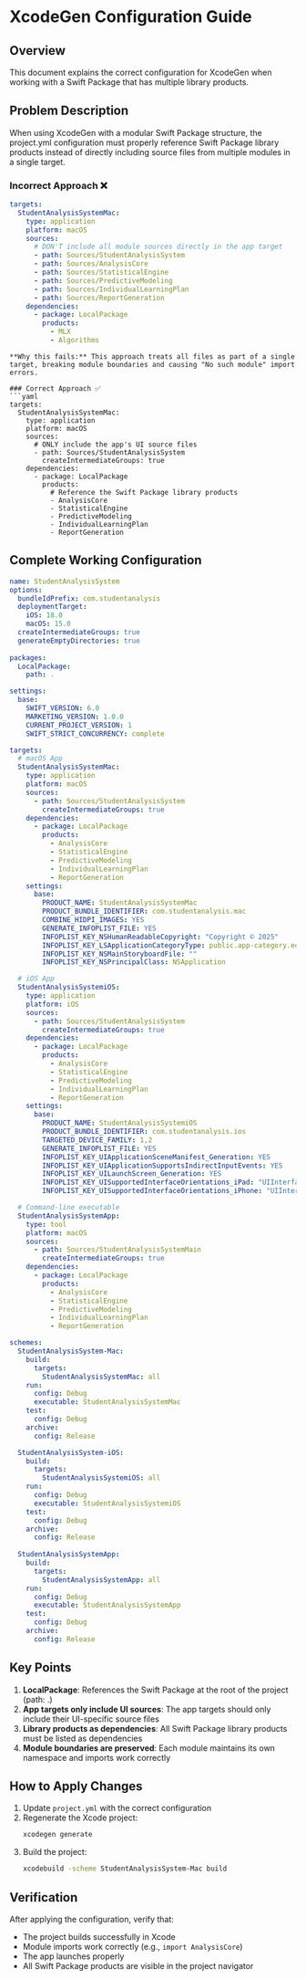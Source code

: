 # XcodeGen Configuration Guide

## Overview
This document explains the correct configuration for XcodeGen when working with a Swift Package that has multiple library products.

## Problem Description
When using XcodeGen with a modular Swift Package structure, the project.yml configuration must properly reference Swift Package library products instead of directly including source files from multiple modules in a single target.

### Incorrect Approach ❌
```yaml
targets:
  StudentAnalysisSystemMac:
    type: application
    platform: macOS
    sources:
      # DON'T include all module sources directly in the app target
      - path: Sources/StudentAnalysisSystem
      - path: Sources/AnalysisCore
      - path: Sources/StatisticalEngine
      - path: Sources/PredictiveModeling
      - path: Sources/IndividualLearningPlan
      - path: Sources/ReportGeneration
    dependencies:
      - package: LocalPackage
        products:
          - MLX
          - Algorithms
```
```
**Why this fails:** This approach treats all files as part of a single target, breaking module boundaries and causing "No such module" import errors.

### Correct Approach ✅
```yaml
targets:
  StudentAnalysisSystemMac:
    type: application
    platform: macOS
    sources:
      # ONLY include the app's UI source files
      - path: Sources/StudentAnalysisSystem
        createIntermediateGroups: true
    dependencies:
      - package: LocalPackage
        products:
          # Reference the Swift Package library products
          - AnalysisCore
          - StatisticalEngine
          - PredictiveModeling
          - IndividualLearningPlan
          - ReportGeneration
```

## Complete Working Configuration

```yaml
name: StudentAnalysisSystem
options:
  bundleIdPrefix: com.studentanalysis
  deploymentTarget:
    iOS: 18.0
    macOS: 15.0
  createIntermediateGroups: true
  generateEmptyDirectories: true
  
packages:
  LocalPackage:
    path: .

settings:
  base:
    SWIFT_VERSION: 6.0
    MARKETING_VERSION: 1.0.0
    CURRENT_PROJECT_VERSION: 1
    SWIFT_STRICT_CONCURRENCY: complete

targets:
  # macOS App
  StudentAnalysisSystemMac:
    type: application
    platform: macOS
    sources:
      - path: Sources/StudentAnalysisSystem
        createIntermediateGroups: true
    dependencies:
      - package: LocalPackage
        products:
          - AnalysisCore
          - StatisticalEngine
          - PredictiveModeling
          - IndividualLearningPlan
          - ReportGeneration
    settings:
      base:
        PRODUCT_NAME: StudentAnalysisSystemMac
        PRODUCT_BUNDLE_IDENTIFIER: com.studentanalysis.mac
        COMBINE_HIDPI_IMAGES: YES
        GENERATE_INFOPLIST_FILE: YES
        INFOPLIST_KEY_NSHumanReadableCopyright: "Copyright © 2025"
        INFOPLIST_KEY_LSApplicationCategoryType: public.app-category.education
        INFOPLIST_KEY_NSMainStoryboardFile: ""
        INFOPLIST_KEY_NSPrincipalClass: NSApplication

  # iOS App
  StudentAnalysisSystemiOS:
    type: application
    platform: iOS
    sources:
      - path: Sources/StudentAnalysisSystem
        createIntermediateGroups: true
    dependencies:
      - package: LocalPackage
        products:
          - AnalysisCore
          - StatisticalEngine
          - PredictiveModeling
          - IndividualLearningPlan
          - ReportGeneration
    settings:
      base:
        PRODUCT_NAME: StudentAnalysisSystemiOS
        PRODUCT_BUNDLE_IDENTIFIER: com.studentanalysis.ios
        TARGETED_DEVICE_FAMILY: 1,2
        GENERATE_INFOPLIST_FILE: YES
        INFOPLIST_KEY_UIApplicationSceneManifest_Generation: YES
        INFOPLIST_KEY_UIApplicationSupportsIndirectInputEvents: YES
        INFOPLIST_KEY_UILaunchScreen_Generation: YES
        INFOPLIST_KEY_UISupportedInterfaceOrientations_iPad: "UIInterfaceOrientationPortrait UIInterfaceOrientationPortraitUpsideDown UIInterfaceOrientationLandscapeLeft UIInterfaceOrientationLandscapeRight"
        INFOPLIST_KEY_UISupportedInterfaceOrientations_iPhone: "UIInterfaceOrientationPortrait"

  # Command-line executable
  StudentAnalysisSystemApp:
    type: tool
    platform: macOS
    sources:
      - path: Sources/StudentAnalysisSystemMain
        createIntermediateGroups: true
    dependencies:
      - package: LocalPackage
        products:
          - AnalysisCore
          - StatisticalEngine
          - PredictiveModeling
          - IndividualLearningPlan
          - ReportGeneration

schemes:
  StudentAnalysisSystem-Mac:
    build:
      targets:
        StudentAnalysisSystemMac: all
    run:
      config: Debug
      executable: StudentAnalysisSystemMac
    test:
      config: Debug
    archive:
      config: Release

  StudentAnalysisSystem-iOS:
    build:
      targets:
        StudentAnalysisSystemiOS: all
    run:
      config: Debug
      executable: StudentAnalysisSystemiOS
    test:
      config: Debug
    archive:
      config: Release
      
  StudentAnalysisSystemApp:
    build:
      targets:
        StudentAnalysisSystemApp: all
    run:
      config: Debug
      executable: StudentAnalysisSystemApp
    test:
      config: Debug
    archive:
      config: Release
```

## Key Points

1. **LocalPackage**: References the Swift Package at the root of the project (path: .)
2. **App targets only include UI sources**: The app targets should only include their UI-specific source files
3. **Library products as dependencies**: All Swift Package library products must be listed as dependencies
4. **Module boundaries are preserved**: Each module maintains its own namespace and imports work correctly

## How to Apply Changes

1. Update `project.yml` with the correct configuration
2. Regenerate the Xcode project:
   ```bash
   xcodegen generate
   ```
3. Build the project:
   ```bash
   xcodebuild -scheme StudentAnalysisSystem-Mac build
   ```

## Verification

After applying the configuration, verify that:
- The project builds successfully in Xcode
- Module imports work correctly (e.g., `import AnalysisCore`)
- The app launches properly
- All Swift Package products are visible in the project navigator